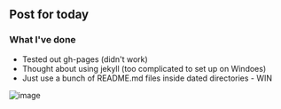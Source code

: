 ## Post for today

### What I've done

* Tested out gh-pages (didn't work)
* Thought about using jekyll (too complicated to set up on Windoes)
* Just use a bunch of README.md files inside dated directories - WIN

![image](../images/octocat-logo.png)
